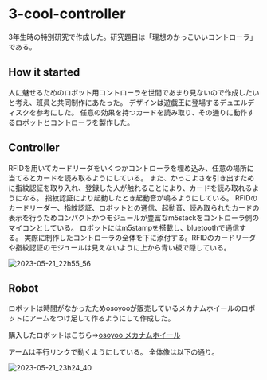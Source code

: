 # 3-cool-controller
3年生時の特別研究で作成した。研究題目は「理想のかっこいいコントローラ」である。

## How it started
人に魅せるためのロボット用コントローラを世間であまり見ないので作成したいと考え、班員と共同制作にあたった。
デザインは遊戯王に登場するデュエルディスクを参考にした。
任意の効果を持つカードを読み取り、その通りに動作するロボットとコントローラを製作した。

## Controller
RFIDを用いてカードリーダをいくつかコントローラを埋め込み、任意の場所に当てるとカードを読み取るようにしている。
また、かっこよさを引き出すために指紋認証を取り入れ、登録した人が触れることにより、カードを読み取れるようになる。
指紋認証により起動したとき起動音が鳴るようにしている。
RFIDのカードリーダー、指紋認証、ロボットとの通信、起動音、読み取られたカードの表示を行うためコンパクトかつモジュールが豊富なm5stackをコントローラ側のマイコンとしている。
ロボットにはm5stampを搭載し、bluetoothで通信する。
実際に制作したコントローラの全体を下に添付する。RFIDのカードリーダや指紋認証のモジュールは見えないように上から青い板で隠している。


![2023-05-21_22h55_56](https://github.com/hossyan/3-cool-controller/assets/118952234/66f4e845-4560-4015-bf2c-a8c4b0e8073e)


## Robot
ロボットは時間がなかったためosoyooが販売しているメカナムホイールのロボットにアームをつけ足して作るようにして作成した。

購入したロボットはこちら⇒[osoyoo メカナムホイール](https://www.amazon.co.jp/Arduino%E9%81%A9%E7%94%A8-%E3%82%B9%E3%83%9E%E3%83%BC%E3%83%88%E3%83%AD%E3%83%9C%E3%83%83%E3%83%88-360%C2%B0%E5%85%A8%E6%96%B9%E5%90%91%E7%A7%BB%E5%8B%95-directional-Arduino%E7%94%A8%E9%9B%BB%E5%AD%90%E9%83%A8%E5%93%81%E3%82%AD%E3%83%83%E3%83%88/dp/B082D5HPZD/ref=asc_df_B082D5HPZD/?tag=jpgo-22&linkCode=df0&hvadid=493939641561&hvpos=&hvnetw=g&hvrand=16296484007363475093&hvpone=&hvptwo=&hvqmt=&hvdev=c&hvdvcmdl=&hvlocint=&hvlocphy=1009522&hvtargid=pla-1238612417498&psc=1)

アームは平行リンクで動くようにしている。
全体像は以下の通り。


![2023-05-21_23h24_40](https://github.com/hossyan/3-cool-controller/assets/118952234/3522c880-721d-44a2-9c43-6b3d079523c0)
